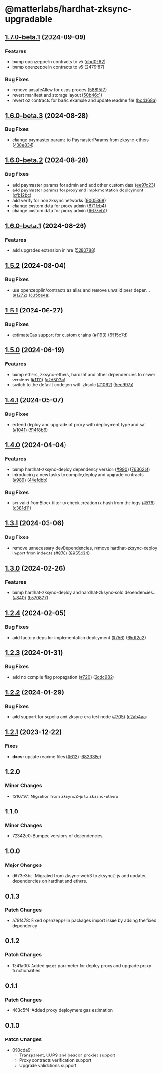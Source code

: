 # @matterlabs/hardhat-zksync-upgradable

## [1.7.0-beta.1](https://github.com/matter-labs/hardhat-zksync/compare/@matterlabs/hardhat-zksync-upgradable-v1.6.0-beta.3...@matterlabs/hardhat-zksync-upgradable-v1.7.0-beta.1) (2024-09-09)


### Features

* bump openzeppelin contracts to v5 ([cbd0262](https://github.com/matter-labs/hardhat-zksync/commit/cbd026216043106172c39360a4f9ddeefdb33ab6))
* bump openzeppelin contracts to v5 ([2479f87](https://github.com/matter-labs/hardhat-zksync/commit/2479f8731e65923fde00346fb595bd5525401c6e))


### Bug Fixes

* remove unsafeAllow for uups proxies ([58815f7](https://github.com/matter-labs/hardhat-zksync/commit/58815f749be81bc7e7ac458e4a163cfaa5fc215a))
* revert manifest and storage layout ([50b46c1](https://github.com/matter-labs/hardhat-zksync/commit/50b46c14ac4baeea4414996b175abab7a07bf93a))
* revert oz contracts for basic example and update readme file ([bc4368a](https://github.com/matter-labs/hardhat-zksync/commit/bc4368a4517d6485d9c9aee6d5c178f8cfc7e163))

## [1.6.0-beta.3](https://github.com/matter-labs/hardhat-zksync/compare/@matterlabs/hardhat-zksync-upgradable-v1.6.0-beta.2...@matterlabs/hardhat-zksync-upgradable-v1.6.0-beta.3) (2024-08-28)


### Bug Fixes

* change paymaster params to PaymasterParams from zksync-ethers ([438e834](https://github.com/matter-labs/hardhat-zksync/commit/438e83403395b4654edb2a398a1c232c11440972))

## [1.6.0-beta.2](https://github.com/matter-labs/hardhat-zksync/compare/@matterlabs/hardhat-zksync-upgradable-v1.6.0-beta.1...@matterlabs/hardhat-zksync-upgradable-v1.6.0-beta.2) (2024-08-28)


### Bug Fixes

* add paymaster params for admin and add other custom data ([ee97c23](https://github.com/matter-labs/hardhat-zksync/commit/ee97c23f223aa9517e74fcd530e3b8503f8454fd))
* add paymaster params for proxy and implementation deployment ([dfb12bc](https://github.com/matter-labs/hardhat-zksync/commit/dfb12bce87ad73b7f4c9b01585e5158dd0a99d8f))
* add verify for non zksync networks ([9005368](https://github.com/matter-labs/hardhat-zksync/commit/9005368cd19d63735930cbacdd78b43113894220))
* change custom data for proxy admin ([671feb4](https://github.com/matter-labs/hardhat-zksync/commit/671feb4df430918829b42902b0b0d5023e2dd1a5))
* change custom data for proxy admin ([6678eb1](https://github.com/matter-labs/hardhat-zksync/commit/6678eb17ec2b31e3d6ae173fbb29a2465ad17b79))

## [1.6.0-beta.1](https://github.com/matter-labs/hardhat-zksync/compare/@matterlabs/hardhat-zksync-upgradable-v1.5.2-beta.1...@matterlabs/hardhat-zksync-upgradable-v1.6.0-beta.1) (2024-08-26)


### Features

* add upgrades extension in hre ([5280788](https://github.com/matter-labs/hardhat-zksync/commit/5280788c20035b99e0b9a2ea8211d923a016c245))

## [1.5.2](https://github.com/matter-labs/hardhat-zksync/compare/@matterlabs/hardhat-zksync-upgradable-v1.5.1...@matterlabs/hardhat-zksync-upgradable-v1.5.2) (2024-08-04)


### Bug Fixes

* use openzepplin/contracts as alias and remove unvalid peer depen… ([#1272](https://github.com/matter-labs/hardhat-zksync/issues/1272)) ([835ca4a](https://github.com/matter-labs/hardhat-zksync/commit/835ca4ac3eac61e085d83283f4ef2e6669fd5c24))

## [1.5.1](https://github.com/matter-labs/hardhat-zksync/compare/@matterlabs/hardhat-zksync-upgradable-v1.5.0...@matterlabs/hardhat-zksync-upgradable-v1.5.1) (2024-06-27)


### Bug Fixes

* estimateGas support for custom chains ([#1193](https://github.com/matter-labs/hardhat-zksync/issues/1193)) ([6515c7d](https://github.com/matter-labs/hardhat-zksync/commit/6515c7d5e9c70e7dc393d531c56b613ba714af18))

## [1.5.0](https://github.com/matter-labs/hardhat-zksync/compare/@matterlabs/hardhat-zksync-upgradable-v1.4.1...@matterlabs/hardhat-zksync-upgradable-v1.5.0) (2024-06-19)


### Features

* bump ethers, zksync-ethers, hardaht and other dependencies to newer versions ([#1111](https://github.com/matter-labs/hardhat-zksync/issues/1111)) ([a2d503a](https://github.com/matter-labs/hardhat-zksync/commit/a2d503abe3f504859651f22998046576eddf6579))
* switch to the default codegen with zksolc ([#1062](https://github.com/matter-labs/hardhat-zksync/issues/1062)) ([5ec997a](https://github.com/matter-labs/hardhat-zksync/commit/5ec997aaa83ba18d978f10b96f489513f6c4dd9f))

## [1.4.1](https://github.com/matter-labs/hardhat-zksync/compare/@matterlabs/hardhat-zksync-upgradable-v1.4.0...@matterlabs/hardhat-zksync-upgradable-v1.4.1) (2024-05-07)


### Bug Fixes

* extend deploy and upgrade of proxy with deployment type and salt ([#1041](https://github.com/matter-labs/hardhat-zksync/issues/1041)) ([514f8b6](https://github.com/matter-labs/hardhat-zksync/commit/514f8b6e40470e3a9f82d974ccc6a5c589914db9))

## [1.4.0](https://github.com/matter-labs/hardhat-zksync/compare/@matterlabs/hardhat-zksync-upgradable-v1.3.1...@matterlabs/hardhat-zksync-upgradable-v1.4.0) (2024-04-04)


### Features

* bump hardhat-zksync-deploy dependency version ([#990](https://github.com/matter-labs/hardhat-zksync/issues/990)) ([76362bf](https://github.com/matter-labs/hardhat-zksync/commit/76362bf435a2af5294a9106370f9c9faaaccdd17))
* introducing a new tasks to compile,deploy and upgrade contracts ([#989](https://github.com/matter-labs/hardhat-zksync/issues/989)) ([44efdbb](https://github.com/matter-labs/hardhat-zksync/commit/44efdbb5aff55af1a8f7ab0cf514c2a88a042db4))


### Bug Fixes

* set valid fromBlock filter to check creation tx hash from the logs ([#975](https://github.com/matter-labs/hardhat-zksync/issues/975)) ([d381d11](https://github.com/matter-labs/hardhat-zksync/commit/d381d1182ded014339c247d21bc586a1cb9623de))

## [1.3.1](https://github.com/matter-labs/hardhat-zksync/compare/@matterlabs/hardhat-zksync-upgradable-v1.3.0...@matterlabs/hardhat-zksync-upgradable-v1.3.1) (2024-03-06)


### Bug Fixes

* remove unnecessary devDependencies, remove hardhat-zksync-deploy import from index.ts ([#870](https://github.com/matter-labs/hardhat-zksync/issues/870)) ([8955d34](https://github.com/matter-labs/hardhat-zksync/commit/8955d3481c48b8fbe0034485e7b675cee57d7455))

## [1.3.0](https://github.com/matter-labs/hardhat-zksync/compare/@matterlabs/hardhat-zksync-upgradable-v1.2.4...@matterlabs/hardhat-zksync-upgradable-v1.3.0) (2024-02-26)


### Features

* bump hardhat-zksync-deploy and hardhat-zksync-solc dependencies… ([#840](https://github.com/matter-labs/hardhat-zksync/issues/840)) ([b570877](https://github.com/matter-labs/hardhat-zksync/commit/b570877c78c74f3c88c7e62498e5f477d4ada616))

## [1.2.4](https://github.com/matter-labs/hardhat-zksync/compare/@matterlabs/hardhat-zksync-upgradable-v1.2.3...@matterlabs/hardhat-zksync-upgradable-v1.2.4) (2024-02-05)


### Bug Fixes

* add factory deps for implementation deployment ([#756](https://github.com/matter-labs/hardhat-zksync/issues/756)) ([65df2c2](https://github.com/matter-labs/hardhat-zksync/commit/65df2c21a5446f46a32cebf4bb450385c04b0086))

## [1.2.3](https://github.com/matter-labs/hardhat-zksync/compare/@matterlabs/hardhat-zksync-upgradable-v1.2.2...@matterlabs/hardhat-zksync-upgradable-v1.2.3) (2024-01-31)


### Bug Fixes

* add no compile flag propagation ([#720](https://github.com/matter-labs/hardhat-zksync/issues/720)) ([2cdc982](https://github.com/matter-labs/hardhat-zksync/commit/2cdc982e31f6816feecc585e57354c08800b44d6))

## [1.2.2](https://github.com/matter-labs/hardhat-zksync/compare/@matterlabs/hardhat-zksync-upgradable-v1.2.1...@matterlabs/hardhat-zksync-upgradable-v1.2.2) (2024-01-29)


### Bug Fixes

* add support for sepolia and zksync era test node ([#705](https://github.com/matter-labs/hardhat-zksync/issues/705)) ([d2ab4aa](https://github.com/matter-labs/hardhat-zksync/commit/d2ab4aa6f469e4ecb7531f516b38c1f64bf0ca6f))

## [1.2.1](https://github.com/matter-labs/hardhat-zksync/compare/@matterlabs/hardhat-zksync-upgradable@1.2.0...@matterlabs/hardhat-zksync-upgradable-v1.2.1) (2023-12-22)


### Fixes

* **docs:** update readme files ([#612](https://github.com/matter-labs/hardhat-zksync/issues/612)) ([682338e](https://github.com/matter-labs/hardhat-zksync/commit/682338e60f52021206325ff6eeec2c394a118642))

## 1.2.0

### Minor Changes

- f216797: Migration from zksync2-js to zksync-ethers

## 1.1.0

### Minor Changes

- 72342e0: Bumped versions of dependencies.

## 1.0.0

### Major Changes

- d673e3bc: Migrated from zksync-web3 to zksync2-js and updated dependencies on hardhat and ethers.

## 0.1.3

### Patch Changes

- a79f478: Fixed openzeppelin packages import issue by adding the fixed dependency

## 0.1.2

### Patch Changes

- 1341a00: Added `quiet` parameter for deploy proxy and upgrade proxy functionalities

## 0.1.1

### Patch Changes

- 463c5f4: Added proxy deployment gas estimation

## 0.1.0

### Patch Changes

- 090cda9:
  - Transparent, UUPS and beacon proxies support
  - Proxy contracts verification support
  - Upgrade validations support
